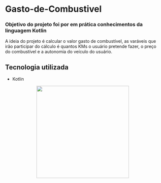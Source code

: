 <!DOCTYPE html>
<html>
<body>
	<h1>Gasto-de-Combustivel</h1>
	<h3>Objetivo do projeto foi por em prática conhecimentos da linguagem Kotlin</h3>
	<p>A ideia do projeto é calcular o valor gasto de combustível, as varáveis que irão participar do cálculo é quantos KMs o usuário pretende fazer, o preço do combustível e a autonomia do veículo do usuário.</p>
	<h2>Tecnologia utilizada</h2>
	<ul>
		<li>Kotlin</li>
	</ul>
	<div align="center">
		<img src="https://user-images.githubusercontent.com/102229622/224581877-53a12486-c72e-436b-ba56-4a781de35dcb.png" width="300px" />
	</div>
	
	

  
</body>
</html>


